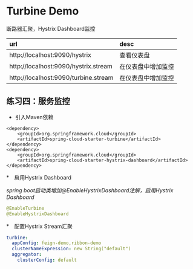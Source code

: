 # Turbine Demo

断路器汇聚，Hystrix Dashboard监控

|url|desc|
|:---|:---|
|http://localhost:9090/hystrix|查看仪表盘|
|http://localhost:9090/hystrix.stream|在仪表盘中增加监控|  
|http://localhost:9090/turbine.stream|在仪表盘中增加监控|  

## 练习四：服务监控

* 引入Maven依赖  

``` maven
<dependency>
    <groupId>org.springframework.cloud</groupId>
    <artifactId>spring-cloud-starter-turbine</artifactId>
</dependency>
<dependency>
    <groupId>org.springframework.cloud</groupId>
    <artifactId>spring-cloud-starter-hystrix-dashboard</artifactId>
</dependency>
```  

*　启用Hystrix Dashboard

_spring boot启动类增加@EnableHystrixDashboard注解，启用Hystrix Dashboard_  

``` java
@EnableTurbine
@EnableHystrixDashboard
```

*　配置Hystrix Stream汇聚

``` yaml
turbine:
  appConfig: feign-demo,ribbon-demo
  clusterNameExpression: new String("default")
  aggregator:
    clusterConfig: default
```
